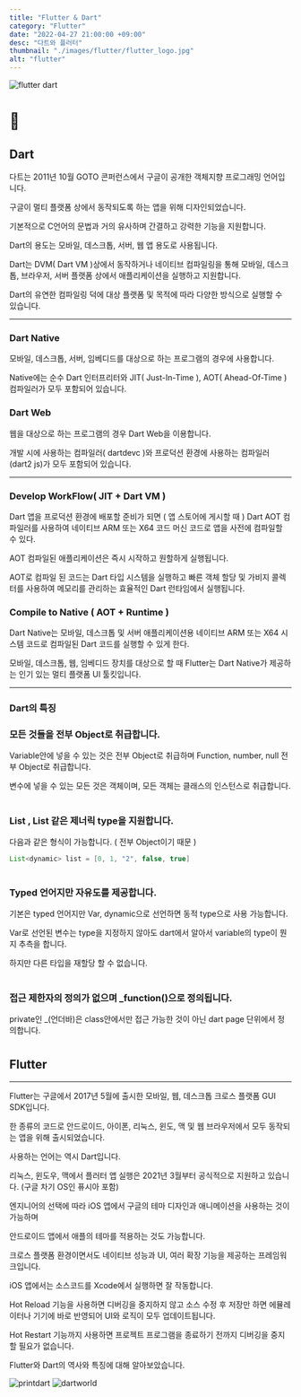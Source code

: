 ```yaml
---
title: "Flutter & Dart"
category: "Flutter"
date: "2022-04-27 21:00:00 +09:00"
desc: "다트와 플러터"
thumbnail: "./images/flutter/flutter_logo.jpg"
alt: "flutter"
---
```



![flutter dart](https://user-images.githubusercontent.com/85836879/170853141-e5a9ce19-3c5b-4888-baf6-9a2e1a2e27b3.png)

# 🎯
## Dart

다트는 2011년 10월 GOTO 콘퍼런스에서 구글이 공개한 객체지향 프로그래밍 언어입니다.

구글이 멀티 플랫폼 상에서 동작되도록 하는 앱을 위해 디자인되었습니다.

기본적으로 C언어의 문법과 거의 유사하며 간결하고 강력한 기능을 지원합니다.

Dart의 용도는 모바일, 데스크톱, 서버, 웹 앱 용도로 사용됩니다.

Dart는 DVM( Dart VM )상에서 동작하거나 네이티브 컴파일링을 통해 모바일, 데스크톱, 브라우저, 서버 플랫폼 상에서 애플리케이션을 실행하고 지원합니다.

Dart의 유연한 컴파일링 덕에 대상 플랫폼 및 목적에 따라 다양한 방식으로 실행할 수 있습니다.

---

### Dart Native

모바일, 데스크톱, 서버, 임베디드를 대상으로 하는 프로그램의 경우에 사용합니다.

Native에는 순수 Dart 인터프리터와 JIT( Just-In-Time ), AOT( Ahead-Of-Time ) 컴파일러가 모두 포함되어 있습니다.

### Dart Web

웹을 대상으로 하는 프로그램의 경우 Dart Web을 이용합니다.

개발 시에 사용하는 컴파일러( dartdevc )와 프로덕션 환경에 사용하는 컴파일러(dart2 js)가 모두 포함되어 있습니다.

---

### Develop WorkFlow( JIT + Dart VM )

Dart 앱을 프로덕션 환경에 배포할 준비가 되면 ( 앱 스토어에 게시할 때 ) Dart AOT 컴파일러를 사용하여 네이티브 ARM 또는 X64 코드 머신 코드로 앱을 사전에 컴파일할 수 있다.

AOT 컴파일된 애플리케이션은 즉시 시작하고 원할하게 실행됩니다. 

AOT로 컴파일 된 코드는 Dart 타입 시스템을 실행하고 빠른 객체 할당 및 가비지 콜렉터를 사용하여 메모리를 관리하는 효율적인 Dart 런타임에서 실행됩니다.

### Compile to Native ( AOT + Runtime )

Dart Native는 모바일, 데스크톱 및 서버 애플리케이션용 네이티브 ARM 또는 X64 시스템 코드로 컴파일된 Dart 코드를 실행할 수 있게 한다.

모바일, 데스크톱, 웹, 임베디드 장치를 대상으로 할 때 Flutter는 Dart Native가 제공하는 인기 있는 멀티 플랫폼 UI 툴킷입니다.

---

### Dart의 특징 

### 모든 것들을 전부 Object로 취급합니다.

Variable안에 넣을 수 있는 것은 전부 Object로 취급하며 Function, number, null 전부 Object로 취급합니다.

변수에 넣을 수 있는 모든 것은 객체이며, 모든 객체는 클래스의 인스턴스로 취급합니다.
#
### List <int>, List <dynamic> 같은 제너릭 type을 지원합니다.

다음과 같은 형식이 가능합니다. ( 전부 Object이기 때문 )
```java
List<dynamic> list = [0, 1, "2", false, true]
```
#
### Typed 언어지만 자유도를 제공합니다.

기본은 typed 언어지만 Var, dynamic으로 선언하면 동적 type으로 사용 가능합니다.

Var로 선언된 변수는 type을 지정하지 않아도 dart에서 알아서 variable의 type이 뭔지 추측을 합니다.

하지만 다른 타입을 재할당 할 수 없습니다.
#
### 접근 제한자의 정의가 없으며 \_function()으로 정의됩니다.

private인 \_(언더바)은 class안에서만 접근 가능한 것이 아닌 dart page 단위에서 정의합니다.
#

## Flutter
---

Flutter는 구글에서 2017년 5월에 출시한 모바일, 웹, 데스크톱 크로스 플랫폼 GUI SDK입니다.

한 종류의 코드로 안드로이드, 아이폰, 리눅스, 윈도, 맥 및 웹 브라우저에서 모두 동작되는 앱을 위해 출시되었습니다.

사용하는 언어는 역시 Dart입니다.

리눅스, 윈도우, 맥에서 플러터 앱 실행은 2021년 3월부터 공식적으로 지원하고 있습니다. (구글 차기 OS인 퓨시아 포함)

엔지니어의 선택에 따라 iOS 앱에서 구글의 테마 디자인과 애니메이션을 사용하는 것이 가능하며 

안드로이드 앱에서 애플의 테마를 적용하는 것도 가능합니다.

크로스 플랫폼 환경이면서도 네이티브 성능과 UI, 여러 확장 기능을 제공하는 프레임워크입니다.

iOS 앱에서는 소스코드를 Xcode에서 실행하면 잘 작동합니다.

Hot Reload 기능을 사용하면 디버깅을 중지하지 않고 소스 수정 후 저장만 하면 에뮬레이터나 기기에 바로 반영되어 UI와 로직이 모두 업데이트됩니다.

Hot Restart 기능까지 사용하면 프로젝트 프로그램을 종료하기 전까지 디버깅을 중지할 필요가 없습니다.

Flutter와 Dart의 역사와 특징에 대해 알아보았습니다.

![printdart](https://user-images.githubusercontent.com/85836879/170853304-2525e733-7cc2-4992-ad37-f9c000f37fc7.png)
![dartworld](https://user-images.githubusercontent.com/85836879/170853303-4efb2d27-2abe-4aa7-aebb-870d4083815c.png)
